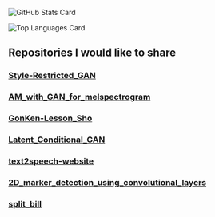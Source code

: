 ![GitHub Stats Card](https://github-readme-stats.vercel.app/api?username=shinshoji01&theme=discord_old_blurple) 

![Top Languages Card](https://github-readme-stats.vercel.app/api/top-langs/?username=shinshoji01&theme=discord_old_blurple&layout=compact)

## Repositories I would like to share

### [Style-Restricted_GAN](https://github.com/shinshoji01/Style-Restricted_GAN)
### [AM_with_GAN_for_melspectrogram](https://github.com/shinshoji01/AM_with_GAN_for_melspectrogram)
### [GonKen-Lesson_Sho](https://github.com/shinshoji01/GonKen-Lesson_Sho)
### [Latent_Conditional_GAN](https://github.com/shinshoji01/Latent_Conditional_GAN)
### [text2speech-website](https://github.com/shinshoji01/text2speech-website)
### [2D_marker_detection_using_convolutional_layers](https://github.com/shinshoji01/2D_marker_detection_using_convolutional_layers)
### [split_bill](https://github.com/shinshoji01/split_bill)
